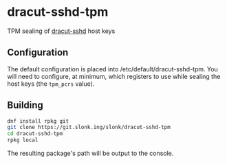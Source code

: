 # dracut-sshd-tpm

TPM sealing of [dracut-sshd](https://github.com/gsauthof/dracut-sshd) host keys

## Configuration

The default configuration is placed into /etc/default/dracut-sshd-tpm. You will
need to configure, at minimum, which registers to use while sealing the host
keys (the `tpm_pcrs` value).

## Building

```sh
dnf install rpkg git
git clone https://git.slonk.ing/slonk/dracut-sshd-tpm
cd dracut-sshd-tpm
rpkg local
```

The resulting package's path will be output to the console.
